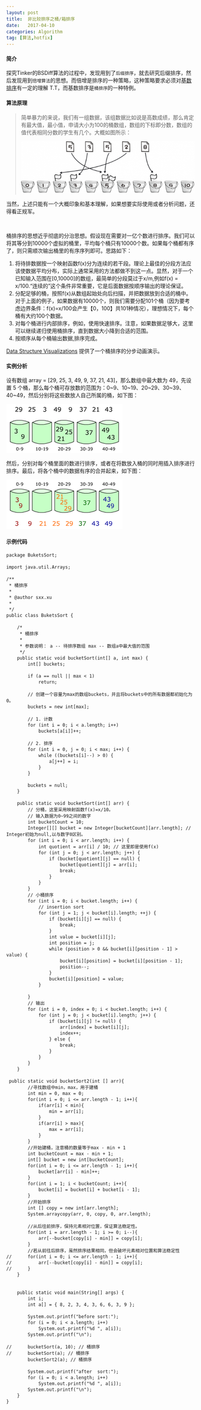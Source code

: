 ```yaml
---
layout: post
title:  非比较排序之桶/箱排序
date:   2017-04-10
categories: Algorithm
tag: [算法,hotfix]
---
```

 

#### 简介 ####

探究Tinker的BSDiff算法的过程中，发现用到了`后缀排序`，就去研究后缀排序，然后发现用到`倍增算法`的思想。而倍增是排序的一种策略，这种策略要求必须对[基数排序](http://xusx1024.com/2017/04/10/radix-sort/)有一定的理解 T.T，而基数排序是`桶排序`的一种特例。<br>

#### 算法原理 ####

>简单暴力的来说，我们有一组数据，该组数据比如说是高数成绩，那么肯定有最大值，最小值，申请大小为100的桶数组，数组的下标即分数，数组的值代表相同分数的学生有几个。大概如图所示：
>
>![示例图](../res/img/buckets_sort.png)
>
当然，上述只能有一个大概印象和基本理解，如果想要实际使用或者分析问题，还得看正规军。

<br>

桶排序的思想近乎彻底的分治思想。假设现在需要对一亿个数进行排序。我们可以将其等分到10000个虚拟的桶里，平均每个桶只有10000个数。如果每个桶都有序了，则只需顺次输出桶里的有序序列即可。思路如下：<br>
1. 将待排数据按一个映射函数f(x)分为连续的若干段。理论上最佳的分段方法应该使数据平均分布，实际上通常采用的方法都做不到这一点。显然，对于一个已知输入范围在[0,10000]的数组，最简单的分段莫过于x/m,例如f(x) = x/100.“连续的”这个条件非常重要，它是后面数据按顺序输出的理论保证。
2. 分配足够的桶，按照f(x)从数组起始处向后扫描，并把数据放到合适的桶中。对于上面的例子，如果数据有10000个，则我们需要分配101个桶（因为要考虑边界条件：f(x)=x/100会产生【0，100】共101种情况），理想情况下，每个桶有大约100个数据。
3. 对每个桶进行内部排序，例如，使用快速排序。注意，如果数据足够大，这里可以继续递归使用桶排序，直到数据大小降到合适的范围。
4. 按顺序从每个桶输出数据,排序完成。

[Data Structure Visualizations](http://www.cs.usfca.edu/~galles/visualization/BucketSort.html) 提供了一个桶排序的分步动画演示。

#### 实例分析 ####
设有数组 array = [29, 25, 3, 49, 9, 37, 21, 43]，那么数组中最大数为 49，先设置 5 个桶，那么每个桶可存放数的范围为：0~9、10~19、20~29、30~39、40~49，然后分别将这些数放人自己所属的桶，如下图：

![示例图](../res/img/bucket-sort-1.png)

然后，分别对每个桶里面的数进行排序，或者在将数放入桶的同时用插入排序进行排序。最后，将各个桶中的数据有序的合并起来，如下图：

![示例图](../res/img/bucket-sort-2.png)


#### 示例代码 ####
	
	package BuketsSort;
	
	import java.util.Arrays;
	
	/**
	 * 桶排序
	 * 
	 * @author sxx.xu
	 *
	 */
	public class BuketsSort {
	
		/*
		 * 桶排序
		 *
		 * 参数说明： a -- 待排序数组 max -- 数组a中最大值的范围
		 */
		public static void bucketSort(int[] a, int max) {
			int[] buckets;
	
			if (a == null || max < 1)
				return;
	
			// 创建一个容量为max的数组buckets，并且将buckets中的所有数据都初始化为0。
			buckets = new int[max];
	
			// 1. 计数
			for (int i = 0; i < a.length; i++)
				buckets[a[i]]++;
	
			// 2. 排序
			for (int i = 0, j = 0; i < max; i++) {
				while ((buckets[i]--) > 0) {
					a[j++] = i;
				}
			}
	
			buckets = null;
		}
	
		public static void bucketSort(int[] arr) {
			// 分桶，这里采用映射函数f(x)=x/10。
			// 输入数据为0~99之间的数字
			int bucketCount = 10;
			Integer[][] bucket = new Integer[bucketCount][arr.length]; // Integer初始为null,以与数字0区别。
			for (int i = 0; i < arr.length; i++) {
				int quotient = arr[i] / 10; // 这里即是使用f(x)
				for (int j = 0; j < arr.length; j++) {
					if (bucket[quotient][j] == null) {
						bucket[quotient][j] = arr[i];
						break;
					}
				}
			}
			// 小桶排序
			for (int i = 0; i < bucket.length; i++) {
				// insertion sort
				for (int j = 1; j < bucket[i].length; ++j) {
					if (bucket[i][j] == null) {
						break;
					}
					int value = bucket[i][j];
					int position = j;
					while (position > 0 && bucket[i][position - 1] > value) {
						bucket[i][position] = bucket[i][position - 1];
						position--;
					}
					bucket[i][position] = value;
				}
	
			}
			// 输出
			for (int i = 0, index = 0; i < bucket.length; i++) {
				for (int j = 0; j < bucket[i].length; j++) {
					if (bucket[i][j] != null) {
						arr[index] = bucket[i][j];
						index++;
					} else {
						break;
					}
				}
			}
		}
		
	 public static void bucketSort2(int [] arr){  
	        //寻找数组中min，max，用于建桶  
	        int min = 0, max = 0;  
	        for(int i = 0; i <= arr.length - 1; i++){  
	            if(arr[i] < min){  
	                min = arr[i];  
	            }  
	            if(arr[i] > max){  
	                max = arr[i];  
	            }  
	        }  
	        //开始建桶，注意桶的数量等于max - min + 1  
	        int bucketCount = max - min + 1;  
	        int[] bucket = new int[bucketCount];  
	        for(int i = 0; i <= arr.length - 1; i++){  
	            bucket[arr[i] - min]++;  
	        }  
	        for(int i = 1; i < bucketCount; i++){  
	            bucket[i] = bucket[i] + bucket[i - 1];  
	        }  
	        //开始排序  
	        int [] copy = new int[arr.length];  
	        System.arraycopy(arr, 0, copy, 0, arr.length);  
	          
	        //从后往前排序，保持元素相对位置，保证算法稳定性。  
	        for(int i = arr.length - 1; i >= 0; i--){  
	            arr[--bucket[copy[i] - min]] = copy[i];  
	        }  
	        //若从前往后排序，虽然排序结果相同，但会破坏元素相对位置和算法稳定性  
	//      for(int i = 0; i <= arr.length - 1; i++){  
	//          arr[--bucket[copy[i] - min]] = copy[i];  
	//      }  
	    }  
	
	
		public static void main(String[] args) {
			int i;
			int a[] = { 8, 2, 3, 4, 3, 6, 6, 3, 9 };
	
			System.out.printf("before sort:");
			for (i = 0; i < a.length; i++)
				System.out.printf("%d ", a[i]);
			System.out.printf("\n");
	
	//		bucketSort(a, 10); // 桶排序
	//		bucketSort(a); // 桶排序
			bucketSort2(a); // 桶排序
	
			System.out.printf("after  sort:");
			for (i = 0; i < a.length; i++)
				System.out.printf("%d ", a[i]);
			System.out.printf("\n");
		}
	}
